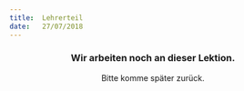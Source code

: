 ```yaml
---
title:  Lehrerteil
date:   27/07/2018
---
```


### <center>Wir arbeiten noch an dieser Lektion.</center>
<center>Bitte komme später zurück.</center>